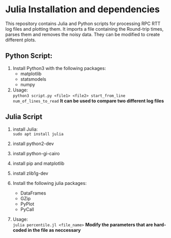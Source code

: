 # Julia Installation and dependencies

This repository contains Julia and Python scripts for processing RPC RTT log files and plotting them.
It imports a file containing the Round-trip times, parses them and removes the noisy data. They can be modified to create different plots.  

## Python Script:
1. Install Python3 with the following packages:
	- matplotlib
	- statsmodels
	- numpy
2. Usage:  
`python3 script.py <file1> <file2> start_from_line  num_of_lines_to_read`
**It can be used to compare two different log files**

## Julia Script

1. install Julia:  
`sudo apt install julia`

2. install python2-dev

3. install python-gi-cairo

4. install pip and matplotlib

5. install zlib1g-dev

6. Install the following julia packages:
    - DataFrames
    - GZip
    - PyPlot
    - PyCall
7. Usage:  
`julia percentile.jl <file_name>`
**Modify the parameters that are hard-coded in the file as neccessary**  
